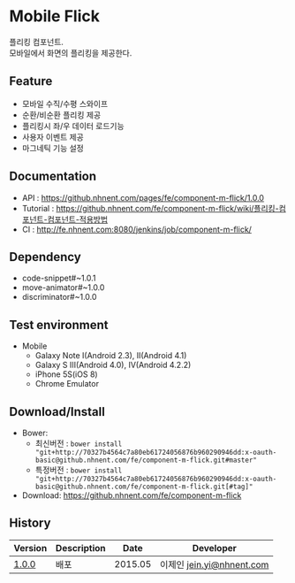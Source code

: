 Mobile Flick
===============
플리킹 컴포넌트.<br>모바일에서 화면의 플리킹을 제공한다.

## Feature
* 모바일 수직/수평 스와이프
* 순환/비순환 플리킹 제공
* 플리킹시 좌/우 데이터 로드기능
* 사용자 이벤트 제공
* 마그네틱 기능 설정

## Documentation
* API : https://github.nhnent.com/pages/fe/component-m-flick/1.0.0
* Tutorial : https://github.nhnent.com/fe/component-m-flick/wiki/플리킹-컴포넌트-컴포넌트-적용방법
* CI : http://fe.nhnent.com:8080/jenkins/job/component-m-flick/



## Dependency
* code-snippet#~1.0.1
* move-animator#~1.0.0
* discriminator#~1.0.0

## Test environment
* Mobile
	* Galaxy Note I(Android 2.3), II(Android 4.1)
	* Galaxy S III(Android 4.0), IV(Android 4.2.2)
	* iPhone 5S(iOS 8)
	* Chrome Emulator


## Download/Install
* Bower:
   * 최신버전 : `bower install "git+http://70327b4564c7a80eb61724056876b960290946dd:x-oauth-basic@github.nhnent.com/fe/component-m-flick.git#master"`
   * 특정버전 : `bower install "git+http://70327b4564c7a80eb61724056876b960290946dd:x-oauth-basic@github.nhnent.com/fe/component-m-flick.git[#tag]"`
* Download: https://github.nhnent.com/fe/component-m-flick

## History
| Version | Description | Date | Developer |
| ---- | ---- | ---- | ---- |
| <a href="https://github.nhnent.com/pages/fe/component-m-flick/1.0.0">1.0.0</a> | 배포 | 2015.05 | 이제인 <jein.yi@nhnent.com> |
